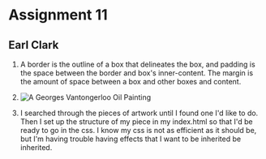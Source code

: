 # Assignment 11
## Earl Clark

1. A border is the outline of a box that delineates the box, and padding is the
space between the border and box's inner-content.  The margin is the amount of
space between a box and other boxes and content.

2. ![A Georges Vantongerloo Oil Painting](https://www.guggenheim.org/artwork/4127)

3. I searched through the pieces of artwork until I found one I'd like to do.
Then I set up the structure of my piece in my index.html so that I'd be ready to
go in the css. I know my css is not as efficient as it should be, but I'm having
trouble having effects that I want to be inherited be inherited.
